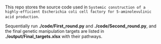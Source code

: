 This repo stores the source code used in `Systemic construction of a highly-efficient Escherichia coli cell factory for 5-aminolevulinic acid production`.

Sequentially run **./code/First_round.py** and **./code/Second_round.py**, and the final genetic manipulation targets are listed in **./output/Final_targets.xlsx** with their pathways.
